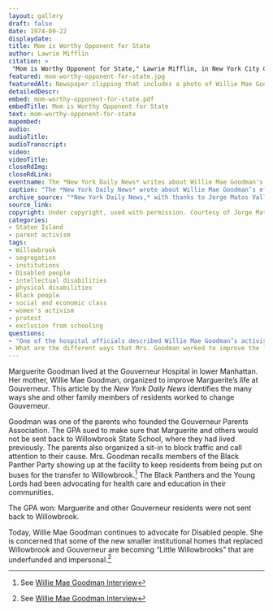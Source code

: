 ```yaml
--- 
layout: gallery
draft: false
date: 1974-09-22
displaydate: 
title: Mom is Worthy Opponent for State
author: Lawrie Mifflin
citation: >
 "Mom is Worthy Opponent for State," Lawrie Mifflin, in New York City Civil Rights History Project, Accessed: [Month Day, Year], https://nyccivilrightshistory.org/gallery/mom-worthy-opponent-for-state.
featured: mom-worthy-opponent-for-state.jpg
featuredAlt: Newspaper clipping that includes a photo of Willie Mae Goodman, who is a Black woman, visiting her 18-year old daughter Marguerite in the Gouverneur State School.
detailedDescr: 
embed: mom-worthy-opponent-for-state.pdf
embedTitle: Mom is Worthy Opponent for State
text: mom-worthy-opponent-for-state
mapembed: 
audio: 
audioTitle: 
audioTranscript: 
video: 
videoTitle: 
closeRdImg: 
closeRdLink: 
eventname: The *New York Daily News* writes about Willie Mae Goodman's success in keeping her daughter Marguerite at the Gouverneur Hospital and improving the care of all residents there.
caption: "The *New York Daily News* wrote about Willie Mae Goodman’s effort to improve conditions for her daughter Marguerite and others at the Gouverneur Hospital."
archive_source: "*New York Daily News,* with thanks to Jorge Matos Valldejuli"
source_link: 
copyright: Under copyright, used with permission. Courtesy of Jorge Matos Valldejuli
categories: 
- Staten Island
- parent activism
tags: 
- Willowbrook
- segregation
- institutions
- Disabled people
- intellectual disabilities
- physical disabilities
- Black people
- social and economic class
- women's activism
- protest
- exclusion from schooling
questions:
- "One of the hospital officials described Willie Mae Goodman’s activism this way: “… her complaining is good – she keeps us on our toes and she keeps the staff and parents inspired.” How do you think Mrs. Goodman would have felt about this description? Whose job is it to ensure good and safe care and education for Marguerite Goodman?"
- What are the different ways that Mrs. Goodman worked to improve the lives of her daughter Marguerite and other Disabled people?
--- 
```


Marguerite Goodman lived at the Gouverneur Hospital in lower Manhattan. Her mother, Willie Mae Goodman, organized to improve Marguerite’s life at Gouverneur. This article by the *New York Daily News* identifies the many ways she and other family members of residents worked to change Gouverneur.

Goodman was one of the parents who founded the Gouverneur Parents Association. The GPA sued to make sure that Marguerite and others would not be sent back to Willowbrook State School, where they had lived previously. The parents also organized a sit-in to block traffic and call attention to their cause. Mrs. Goodman recalls members of the Black Panther Party showing up at the facility to keep residents from being put on buses for the transfer to Willowbrook.[^1] The Black Panthers and the Young Lords had been advocating for health care and education in their communities.

The GPA won: Marguerite and other Gouverneur residents were not sent back to Willowbrook.

Today, Willie Mae Goodman continues to advocate for Disabled people. She is concerned that some of the new smaller institutional homes that replaced Willowbrook and Gouverneur are becoming “Little Willowbrooks” that are underfunded and impersonal.[^1]

[^1]: See [Willie Mae Goodman Interview](/topics/black-latina-women/gouverneur-parents-association/willie-mae-goodman)
